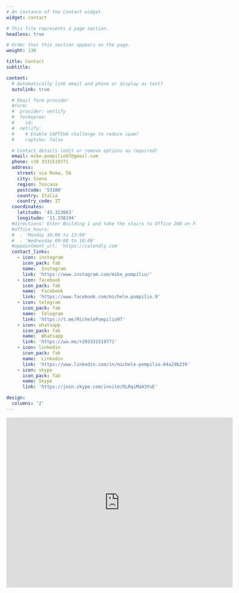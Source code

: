 ```yaml
---
# An instance of the Contact widget.
widget: contact

# This file represents a page section.
headless: true

# Order that this section appears on the page.
weight: 130

title: Contact
subtitle:

content:
  # Automatically link email and phone or display as text?
  autolink: true

  # Email form provider
  #form:
  #  provider: netlify
  #  formspree:
  #    id:
  #  netlify:
  #    # Enable CAPTCHA challenge to reduce spam?
  #    captcha: false

  # Contact details (edit or remove options as required)
  email: mike.pompilio97@gmail.com
  phone: +39 3331519771
  address:
    street: via Roma, 56
    city: Siena
    region: Toscana
    postcode: '53100'
    country: Italia
    country_code: IT
  coordinates:
    latitude: '43.313663'
    longitude: '11.338194'
  #directions: Enter Building 1 and take the stairs to Office 200 on Floor 2
  #office_hours:
  #  - 'Monday 10:00 to 13:00'
  #  - 'Wednesday 09:00 to 10:00'
  #appointment_url: 'https://calendly.com'
  contact_links:
    - icon: instagram
      icon_pack: fab
      name:  Instagram
      link: 'https://www.instagram.com/mike_pompilio/'
    - icon: facebook
      icon_pack: fab
      name:  Facebook
      link: 'https://www.facebook.com/michele.pompilio.9'
    - icon: telegram
      icon_pack: fab
      name:  Telegram
      link: 'https://t.me/MichelePompilio97'
    - icon: whatsapp
      icon_pack: fab
      name:  Whatsapp
      link: 'https://wa.me/+393331519771'
    - icon: linkedin
      icon_pack: fab
      name:  Linkedin
      link: 'https://www.linkedin.com/in/michele-pompilio-84a29b239'
    - icon: skype
      icon_pack: fab
      name: Skype
      link: 'https://join.skype.com/invite/OLRqiMaA3YuE'

design:
  columns: '2'
---
```


<iframe src="https://www.google.com/maps/embed?pb=!1m18!1m12!1m3!1d2902.9787302873647!2d11.337264115769676!3d43.31470468227036!2m3!1f0!2f0!3f0!3m2!1i1024!2i768!4f13.1!3m3!1m2!1s0x132a2cb25da101bf%3A0x35dec447f6a45a23!2sUniversit%C3%A0%20di%20Siena%20-%20Complesso%20universitario%20San%20Niccol%C3%B2!5e0!3m2!1sit!2sit!4v1652107063010!5m2!1sit!2sit" width="600" height="450" style="border:0;" allowfullscreen="" loading="lazy" referrerpolicy="no-referrer-when-downgrade"><\iframe>
